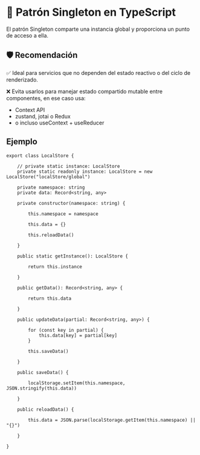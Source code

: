 # 🧩 Patrón Singleton en TypeScript

El patrón Singleton comparte una instancia global y proporciona un punto de acceso a ella.

## 🛡️ Recomendación

✅ Ideal para servicios que no dependen del estado reactivo o del ciclo de renderizado.

❌ Evita usarlos para manejar estado compartido mutable entre componentes, en ese caso usa:
* Context API
* zustand, jotai o Redux
* o incluso useContext + useReducer

## Ejemplo

```tsx
export class LocalStore {

    // private static instance: LocalStore
    private static readonly instance: LocalStore = new LocalStore("localStore/global")

    private namespace: string
    private data: Record<string, any>

    private constructor(namespace: string) {

        this.namespace = namespace

        this.data = {}

        this.reloadData()        

    }

    public static getInstance(): LocalStore {
        
        return this.instance

    }

    public getData(): Record<string, any> {

        return this.data

    }

    public updateData(partial: Record<string, any>) {

        for (const key in partial) {
            this.data[key] = partial[key]
        }

        this.saveData()

    }

    public saveData() {

        localStorage.setItem(this.namespace, JSON.stringify(this.data))

    }
    
    public reloadData() {

        this.data = JSON.parse(localStorage.getItem(this.namespace) || "{}")

    }

}
```

